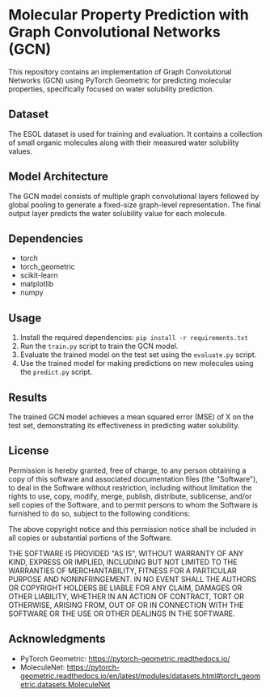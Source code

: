 # Molecular Property Prediction with Graph Convolutional Networks (GCN)

This repository contains an implementation of Graph Convolutional Networks (GCN) using PyTorch Geometric for predicting molecular properties, specifically focused on water solubility prediction.

## Dataset
The ESOL dataset is used for training and evaluation. It contains a collection of small organic molecules along with their measured water solubility values.

## Model Architecture
The GCN model consists of multiple graph convolutional layers followed by global pooling to generate a fixed-size graph-level representation. The final output layer predicts the water solubility value for each molecule.

## Dependencies
- torch
- torch_geometric
- scikit-learn
- matplotlib
- numpy

## Usage
1. Install the required dependencies: `pip install -r requirements.txt`
2. Run the `train.py` script to train the GCN model.
3. Evaluate the trained model on the test set using the `evaluate.py` script.
4. Use the trained model for making predictions on new molecules using the `predict.py` script.

## Results
The trained GCN model achieves a mean squared error (MSE) of X on the test set, demonstrating its effectiveness in predicting water solubility.

## License
Permission is hereby granted, free of charge, to any person obtaining a copy
of this software and associated documentation files (the "Software"), to deal
in the Software without restriction, including without limitation the rights
to use, copy, modify, merge, publish, distribute, sublicense, and/or sell
copies of the Software, and to permit persons to whom the Software is
furnished to do so, subject to the following conditions:

The above copyright notice and this permission notice shall be included in all
copies or substantial portions of the Software.

THE SOFTWARE IS PROVIDED "AS IS", WITHOUT WARRANTY OF ANY KIND, EXPRESS OR
IMPLIED, INCLUDING BUT NOT LIMITED TO THE WARRANTIES OF MERCHANTABILITY,
FITNESS FOR A PARTICULAR PURPOSE AND NONINFRINGEMENT. IN NO EVENT SHALL THE
AUTHORS OR COPYRIGHT HOLDERS BE LIABLE FOR ANY CLAIM, DAMAGES OR OTHER
LIABILITY, WHETHER IN AN ACTION OF CONTRACT, TORT OR OTHERWISE, ARISING FROM,
OUT OF OR IN CONNECTION WITH THE SOFTWARE OR THE USE OR OTHER DEALINGS IN THE
SOFTWARE.


## Acknowledgments
- PyTorch Geometric: https://pytorch-geometric.readthedocs.io/
- MoleculeNet: https://pytorch-geometric.readthedocs.io/en/latest/modules/datasets.html#torch_geometric.datasets.MoleculeNet
